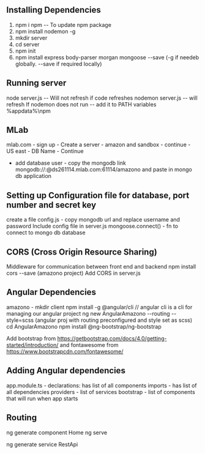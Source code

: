 ## Installing Dependencies
1. npm i npm -- To update npm package
2. npm install nodemon -g
3. mkdir server
4. cd server
5. npm init
6. npm install express body-parser morgan mongoose --save (-g if needeb globally. --save if required locally)

## Running server
node server.js -- Will not refresh if code refreshes
nodemon server.js -- will refresh
If nodemon does not run -- add it to PATH variables %appdata%\npm

## MLab
mlab.com - sign up - Create a server - amazon and sandbox - continue - US east - DB Name - Continue
- add database user - copy the mongodb link 
mongodb://<dbuser>:<dbpassword>@ds261114.mlab.com:61114/amazono and paste in mongo db application

## Setting up Configuration file for database, port number and secret key
create a file config.js - copy mongodb url and replace username and password
Include config file in server.js
mongoose.connect() - fn to connect to mongo db database

## CORS (Cross Origin Resource Sharing)
Middleware for communication between front end and backend
npm install cors --save (amazono project)
Add CORS in server.js

## Angular Dependencies
amazono - mkdir client
npm install -g @angular/cli // angular cli is a cli for managing our angular project
ng new AngularAmazono --routing --style=scss (angular proj with routing preconfigured and style set as scss)
cd AngularAmazono
npm install @ng-bootstrap/ng-bootstrap

Add bootstrap from https://getbootstrap.com/docs/4.0/getting-started/introduction/ and fontawesome from https://www.bootstrapcdn.com/fontawesome/

## Adding Angular dependencies
app.module.ts - declarations: has list of all components
imports - has list of all dependencies
providers - list of services
bootstrap - list of components that will run when app starts

## Routing
ng generate component Home
ng serve

ng generate service RestApi

